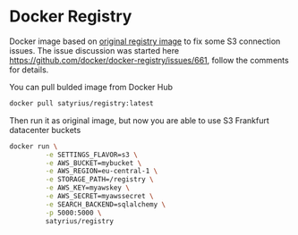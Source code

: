 # Docker Registry

Docker image based on [original registry image](https://github.com/docker/docker-registry) to fix some S3 connection issues. The issue discussion was started here https://github.com/docker/docker-registry/issues/661, follow the comments for details.

You can pull bulded image from Docker Hub

```bash
docker pull satyrius/registry:latest
```

Then run it as original image, but now you are able to use S3 Frankfurt datacenter buckets

```bash
docker run \
         -e SETTINGS_FLAVOR=s3 \
         -e AWS_BUCKET=mybucket \
         -e AWS_REGION=eu-central-1 \
         -e STORAGE_PATH=/registry \
         -e AWS_KEY=myawskey \
         -e AWS_SECRET=myawssecret \
         -e SEARCH_BACKEND=sqlalchemy \
         -p 5000:5000 \
         satyrius/registry
```
